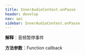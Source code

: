 ```yaml
---
title: InnerAudioContext.onPause
header: develop
nav: api
sidebar: InnerAudioContext.onPause
---
```




**解释**：音频暂停事件

**方法参数**：Function callback

